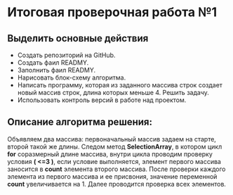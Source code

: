 # Итоговая проверочная работа №1

## Выделить основные действия

- Создать репозиторий на GitHub.
- Создать фаил READMY.
- Заполнить фаил READMY.
- Нарисовать блок-схему алгоритма.
- Написать программу, которая из заданного массива строк создает новый массив строк, длина которых меньше 4. Решить задачу.
- Использовать контроль версий в работе над проектом.

## Описание алгоритма решения:

Объявляем два массива: первоначальный массив задаем на старте, второй такой же длины. Следом метод **SelectionArray**, в котором цикл **for** соразмерный длине массива, внутри цикла проводим проверку условия **( <=3 )**, если условие выполняется, элемент первого массива заносится в **count** элемента второго массива. После проверки каждого элемента из первого массива и ее присвония, значение переменной **count** увеличивается на 1. Далее проводится проверка всех элементов.